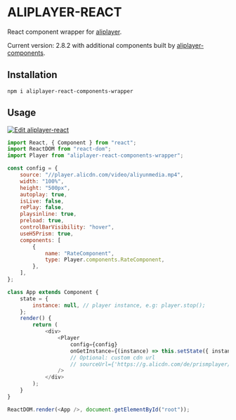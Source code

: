 # ALIPLAYER-REACT

React component wrapper for [aliplayer](https://player.alicdn.com).

Current version: 2.8.2 with additional components built by [aliplayer-components](https://github.com/aliyunvideo/AliyunPlayer_Web).

## Installation

```
npm i aliplayer-react-components-wrapper
```

## Usage

[![Edit aliplayer-react](https://codesandbox.io/static/img/play-codesandbox.svg)](https://codesandbox.io/s/floral-wind-5b507?fontsize=14)

```js
import React, { Component } from "react";
import ReactDOM from "react-dom";
import Player from "aliplayer-react-components-wrapper";

const config = {
	source: "//player.alicdn.com/video/aliyunmedia.mp4",
	width: "100%",
	height: "500px",
	autoplay: true,
	isLive: false,
	rePlay: false,
	playsinline: true,
	preload: true,
	controlBarVisibility: "hover",
	useH5Prism: true,
	components: [
		{
			name: "RateComponent",
			type: Player.components.RateComponent,
		},
	],
};

class App extends Component {
	state = {
		instance: null, // player instance, e.g: player.stop();
	};
	render() {
		return (
			<div>
				<Player
					config={config}
					onGetInstance={(instance) => this.setState({ instance })}
					// Optional: custom cdn url
					// sourceUrl={'https://g.alicdn.com/de/prismplayer/2.8.2/aliplayer-min.js'}
				/>
			</div>
		);
	}
}

ReactDOM.render(<App />, document.getElementById("root"));
```
